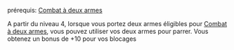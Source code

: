 prérequis: [Combat à deux armes](../../1.%20Talent%20de%20base/Style%20de%20combat.md#Combat%20à%20deux%20armes)

A partir du niveau 4, lorsque vous portez deux armes éligibles pour [Combat à deux armes](../../1.%20Talent%20de%20base/Style%20de%20combat.md#Combat%20à%20deux%20armes), vous pouvez utiliser vos deux armes pour parrer. 
Vous obtenez un bonus de +10 pour vos blocages